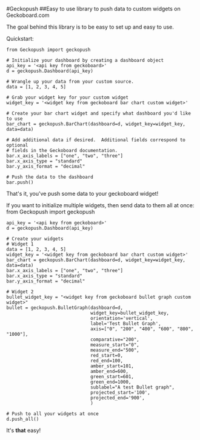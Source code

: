 #Geckopush
##Easy to use library to push data to custom widgets on Geckoboard.com

The goal behind this library is to be easy to set up and easy to use.

Quickstart:

    from Geckopush import geckopush

    # Initialize your dashboard by creating a dashboard object
    api_key = '<api key from geckoboard>'
    d = geckopush.Dashboard(api_key)

    # Wrangle up your data from your custom source.
    data = [1, 2, 3, 4, 5]

    # Grab your widget key for your custom widget
    widget_key = '<widget key from geckoboard bar chart custom widget>'

    # Create your bar chart widget and specify what dashboard you'd like to use
    bar_chart = geckopush.BarChart(dashboard=d, widget_key=widget_key, data=data)

    # Add additional data if desired.  Additional fields correspond to optional
    # fields in the Geckoboard documentation.
    bar.x_axis_labels = ["one", "two", "three"]
    bar.x_axis_type = "standard"
    bar.y_axis_format = "decimal"

    # Push the data to the dashboard
    bar.push()

That's it, you've push some data to your geckoboard widget!



If you want to initialize multiple widgets, then send data to them all at once:
    from Geckopush import geckopush

    api_key = '<api key from geckoboard>'
    d = geckopush.Dashboard(api_key)

    # Create your widgets
    # Widget 1
    data = [1, 2, 3, 4, 5]
    widget_key = '<widget key from geckoboard bar chart custom widget>'
    bar_chart = geckopush.BarChart(dashboard=d, widget_key=widget_key, data=data)
    bar.x_axis_labels = ["one", "two", "three"]
    bar.x_axis_type = "standard"
    bar.y_axis_format = "decimal"

    # Widget 2
    bullet_widget_key = "<widget key from geckoboard bullet graph custom widget>"
    bullet = geckopush.BulletGraph(dashboard=d,
                                   widget_key=bullet_widget_key,
                                   orientation='vertical',
                                   label='Test Bullet Graph',
                                   axis=["0", "200", "400", "600", "800", "1000"],
                                   comparative="200",
                                   measure_start="0",
                                   measure_end="500",
                                   red_start=0,
                                   red_end=100,
                                   amber_start=101,
                                   amber_end=600,
                                   green_start=601,
                                   green_end=1000,
                                   sublabel="A test Bullet graph",
                                   projected_start='100',
                                   projected_end='900',
                                   )

    # Push to all your widgets at once
    d.push_all()

It's **that** easy!
